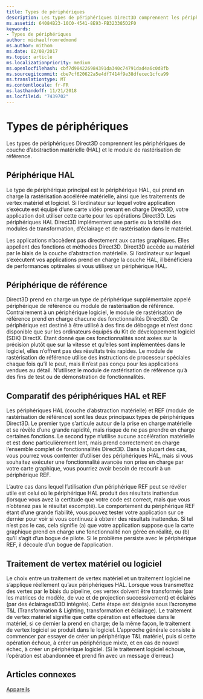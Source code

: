 ```yaml
---
title: Types de périphériques
description: Les types de périphériques Direct3D comprennent les périphériques de couche d’abstraction matérielle (HAL) et le module de rastérisation de référence.
ms.assetid: 64084B23-10C0-4541-8E93-FB323385D2F0
keywords:
- Types de périphériques
author: michaelfromredmond
ms.author: mithom
ms.date: 02/08/2017
ms.topic: article
ms.localizationpriority: medium
ms.openlocfilehash: cbf7d984226984391da340c74791dad4a6c0d8fb
ms.sourcegitcommit: cbe7cf620622a5e4df7414f9e38dfecec1cfca99
ms.translationtype: MT
ms.contentlocale: fr-FR
ms.lasthandoff: 11/21/2018
ms.locfileid: "7439702"
---
```

# <a name="device-types"></a>Types de périphériques


Les types de périphériques Direct3D comprennent les périphériques de couche d’abstraction matérielle (HAL) et le module de rastérisation de référence.

## <a name="span-idhaldevicespanspan-idhaldevicespanspan-idhaldevicespanhal-device"></a><span id="HAL_Device"></span><span id="hal_device"></span><span id="HAL_DEVICE"></span>Périphérique HAL


Le type de périphérique principal est le périphérique HAL, qui prend en charge la rastérisation accélérée matérielle, ainsi que les traitements de vertex matériel et logiciel. Si l’ordinateur sur lequel votre application s’exécute est équipé d’une carte vidéo prenant en charge Direct3D, votre application doit utiliser cette carte pour les opérations Direct3D. Les périphériques HAL Direct3D implémentent une partie ou la totalité des modules de transformation, d’éclairage et de rastérisation dans le matériel.

Les applications n’accèdent pas directement aux cartes graphiques. Elles appellent des fonctions et méthodes Direct3D. Direct3D accède au matériel par le biais de la couche d’abstraction matérielle. Si l’ordinateur sur lequel s’exécutent vos applications prend en charge la couche HAL, il bénéficiera de performances optimales si vous utilisez un périphérique HAL.

## <a name="span-idreferencedevicespanspan-idreferencedevicespanspan-idreferencedevicespanreference-device"></a><span id="Reference_Device"></span><span id="reference_device"></span><span id="REFERENCE_DEVICE"></span>Périphérique de référence


Direct3D prend en charge un type de périphérique supplémentaire appelé périphérique de référence ou module de rastérisation de référence. Contrairement à un périphérique logiciel, le module de rastérisation de référence prend en charge chacune des fonctionnalités Direct3D. Ce périphérique est destiné à être utilisé à des fins de débogage et n’est donc disponible que sur les ordinateurs équipés du Kit de développement logiciel (SDK) DirectX. Étant donné que ces fonctionnalités sont axées sur la précision plutôt que sur la vitesse et qu’elles sont implémentées dans le logiciel, elles n’offrent pas des résultats très rapides. Le module de rastérisation de référence utilise des instructions de processeur spéciales chaque fois qu’il le peut, mais il n’est pas conçu pour les applications vendues au détail. N’utilisez le module de rastérisation de référence qu’à des fins de test ou de démonstration de fonctionnalités.

## <a name="span-idhalvsrefspanspan-idhalvsrefspanspan-idhalvsrefspanhal-vs-ref-devices"></a><span id="HAL_vs_REF"></span><span id="hal_vs_ref"></span><span id="HAL_VS_REF"></span>Comparatif des périphériques HAL et REF


Les périphériques HAL (couche d’abstraction matérielle) et REF (module de rastérisation de référence) sont les deux principaux types de périphériques Direct3D. Le premier type s’articule autour de la prise en charge matérielle et se révèle d’une grande rapidité, mais risque de ne pas prendre en charge certaines fonctions. Le second type n’utilise aucune accélération matérielle et est donc particulièrement lent, mais prend correctement en charge l’ensemble complet de fonctionnalités Direct3D. Dans la plupart des cas, vous pourrez vous contenter d’utiliser des périphériques HAL, mais si vous souhaitez exécuter une fonctionnalité avancée non prise en charge par votre carte graphique, vous pourriez avoir besoin de recourir à un périphérique REF.

L’autre cas dans lequel l’utilisation d’un périphérique REF peut se révéler utile est celui où le périphérique HAL produit des résultats inattendus (lorsque vous avez la certitude que votre code est correct, mais que vous n’obtenez pas le résultat escompté). Le comportement du périphérique REF étant d’une grande fiabilité, vous pouvez tester votre application sur ce dernier pour voir si vous continuez à obtenir des résultats inattendus. Si tel n’est pas le cas, cela signifie (a) que votre application suppose que la carte graphique prend en charge une fonctionnalité non gérée en réalité, ou (b) qu’il s’agit d’un bogue de pilote. Si le problème persiste avec le périphérique REF, il découle d’un bogue de l’application.

## <a name="span-idhardwarevssoftwarespanspan-idhardwarevssoftwarespanspan-idhardwarevssoftwarespanhardware-vs-software-vertex-processing"></a><span id="Hardware_vs_Software"></span><span id="hardware_vs_software"></span><span id="HARDWARE_VS_SOFTWARE"></span>Traitement de vertex matériel ou logiciel


Le choix entre un traitement de vertex matériel et un traitement logiciel ne s’applique réellement qu’aux périphériques HAL. Lorsque vous transmettez des vertex par le biais du pipeline, ces vertex doivent être transformés (par les matrices de modèle, de vue et de projection successivement) et éclairés (par des éclairagesD3D intégrés). Cette étape est désignée sous l’acronyme T&L (Transformation & Lighting, transformation et éclairage). Le traitement de vertex matériel signifie que cette opération est effectuée dans le matériel, si ce dernier la prend en charge; de la même façon, le traitement de vertex logiciel se produit dans le logiciel. L’approche générale consiste à commencer par essayer de créer un périphérique T&L matériel, puis si cette opération échoue, à créer un périphérique mixte, et en cas de nouvel échec, à créer un périphérique logiciel. (Si le traitement logiciel échoue, l’opération est abandonnée et prend fin avec un message d’erreur.)

## <a name="span-idrelated-topicsspanrelated-topics"></a><span id="related-topics"></span>Articles connexes


[Appareils](devices.md)

 

 




